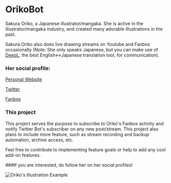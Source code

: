# OrikoBot
Sakura Oriko, a Japanese illustrator/mangaka. She is active in the illustrator/mangaka industry, and created many adorable illustrations in the past.

Sakura Oriko also does live drawing streams on Youtube and Fanbox occasionally (Note: She only speaks Japanese, but you can make use of [DeepL](https://www.deepl.com/), the best English<->Japanese translation tool, for communication).

### Her social profile:

[Personal Website](https://www.sakuraoriko.com/)

[Twitter](https://twitter.com/sakura_oriko)

[Fanbox](https://sakuraoriko.fanbox.cc/)

### This project
This project serves the purpose to subscribe to Oriko's Fanbox activity and notify Twitter Bot's subscriber on any new post/stream.
This project also plans to include more feature, such as stream recording and backup automation, archive access, etc.

Feel free to contribute to implementing feature goals or help to add any cool add-on features.

###If you are interested, do follow her on her social profiles!


![Oriko's Illustration Example](https://github.com/moe-attack/OrikoBot/blob/master/Oriko_illust.jpeg)
